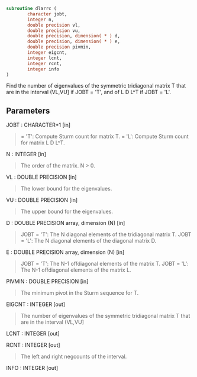 ```fortran
subroutine dlarrc (
        character jobt,
        integer n,
        double precision vl,
        double precision vu,
        double precision, dimension( * ) d,
        double precision, dimension( * ) e,
        double precision pivmin,
        integer eigcnt,
        integer lcnt,
        integer rcnt,
        integer info
)
```

Find the number of eigenvalues of the symmetric tridiagonal matrix T
that are in the interval (VL,VU] if JOBT = 'T', and of L D L^T
if JOBT = 'L'.

## Parameters
JOBT : CHARACTER\*1 [in]
> = 'T':  Compute Sturm count for matrix T.
> = 'L':  Compute Sturm count for matrix L D L^T.

N : INTEGER [in]
> The order of the matrix. N > 0.

VL : DOUBLE PRECISION [in]
> The lower bound for the eigenvalues.

VU : DOUBLE PRECISION [in]
> The upper bound for the eigenvalues.

D : DOUBLE PRECISION array, dimension (N) [in]
> JOBT = 'T': The N diagonal elements of the tridiagonal matrix T.
> JOBT = 'L': The N diagonal elements of the diagonal matrix D.

E : DOUBLE PRECISION array, dimension (N) [in]
> JOBT = 'T': The N-1 offdiagonal elements of the matrix T.
> JOBT = 'L': The N-1 offdiagonal elements of the matrix L.

PIVMIN : DOUBLE PRECISION [in]
> The minimum pivot in the Sturm sequence for T.

EIGCNT : INTEGER [out]
> The number of eigenvalues of the symmetric tridiagonal matrix T
> that are in the interval (VL,VU]

LCNT : INTEGER [out]

RCNT : INTEGER [out]
> The left and right negcounts of the interval.

INFO : INTEGER [out]
